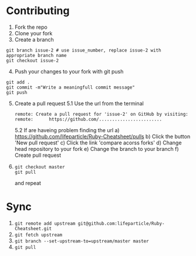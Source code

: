 # Contributing

1. Fork the repo
2. Clone your fork
3. Create a branch
```
git branch issue-2 # use issue_number, replace issue-2 with appropriate branch name 
git checkout issue-2
```
4. Push your changes to your fork with git push
```
git add .
git commit -m"Write a meaningfull commit message"
git push
```
5. Create a pull request
  5.1 Use the url from the terminal
  
      ```
      remote: Create a pull request for 'issue-2' on GitHub by visiting:
      remote:      https://github.com/........................
      ```
   5.2 If are haveing problem finding the url
   a) https://github.com/lifeparticle/Ruby-Cheatsheet/pulls
   b) Click the button 'New pull request'
   c) Click the link 'compare acorss forks'
   d) Change head repository to your fork
   e) Change the branch to your branch
   f) Create pull request
6. ```
   git checkout master
   git pull
   ```
   and repeat
   
# Sync
1. ```git remote add upstream git@github.com:lifeparticle/Ruby-Cheatsheet.git```
2. ```git fetch upstream```
3. ```git branch --set-upstream-to=upstream/master master```
4. ```git pull```
